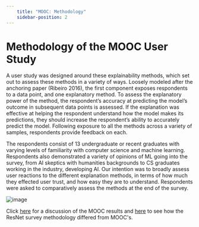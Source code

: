 ```yaml
---
    title: "MOOC: Methodology"
    sidebar-position: 2
---
```


# Methodology of the MOOC User Study
A user study was designed around these explainability methods, which set out to assess these methods in a variety of ways. Loosely modeled after the anchoring paper (Ribeiro 2016), the first component exposes respondents to a data point, and one explanatory method. To assess the explanatory power of the method, the respondent’s accuracy at predicting the model’s outcome in subsequent data points is assessed. If the explanation was effective at helping the respondent understand how the model makes its predictions, they should increase the respondent’s ability to accurately predict the model. Following exposure to all the methods across a variety of samples, respondents provide feedback on each.

The respondents consist of 13 undergraduate or recent graduates with varying levels of familiarity with computer science and machine learning. Respondents also demonstrated a variety of opinions of ML going into the survey, from AI skeptics with humanities backgrounds to CS graduates working in the industry, developing AI. Our intention was to broadly assess user reactions to the different explanation methods, in terms of how much they effected user trust, and how easy they are to understand. Respondents were asked to comparatively assess the methods at the end of the survey.

![image](https://github.com/cosmcbun/Explainable-Ai-Comps-2024/assets/20567330/eef606c0-cab7-4deb-90e0-d1ffae70f83a)


Click [here](./MOOC%20-%20Comparative%20Results.md) for a discussion of the MOOC results and [here](./ResNet%20-%20Methodology.md) to see how the ResNet survey methodology differed from MOOC's.
